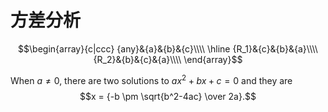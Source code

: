 # 方差分析

$$\begin{array}{c|ccc}
{any}&{a}&{b}&{c}\\\\
\hline
{R_1}&{c}&{b}&{a}\\\\
{R_2}&{b}&{c}&{a}\\\\
\end{array}$$


When $a \ne 0$, there are two solutions to $ax^2 + bx + c = 0$ and they are
$$x = {-b \pm \sqrt{b^2-4ac} \over 2a}.$$
